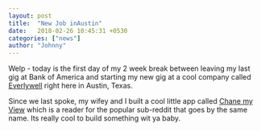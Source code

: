 ```yaml
---
layout: post
title:  "New Job inAustin"
date:   2018-02-26 10:45:31 +0530
categories: ["news"]
author: "Johnny"
---
```


Welp - today is the first day of my 2 week break between leaving my last gig at Bank of America and starting my new gig at a cool company called [Everlywell](https://www.everlywell.com/) right here in Austin, Texas.  

Since we last spoke, my wifey and I built a cool little app called [Chane my View](http://challenge-my-opinion.herokuapp.com/) which is a reader for the popular sub-reddit that goes by the same name.  Its really cool to build something wit ya baby.